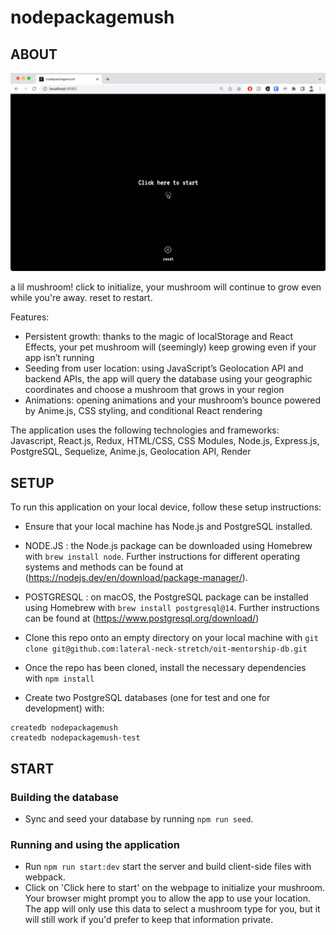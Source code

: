 # nodepackagemush

## ABOUT

![gif of app in use](mushroomSimEdit.gif)

a lil mushroom! click to initialize, your mushroom will continue to grow even while you're away. reset to restart.

Features:

- Persistent growth: thanks to the magic of localStorage and React Effects, your pet mushroom will (seemingly) keep growing even if your app isn’t running
- Seeding from user location: using JavaScript’s Geolocation API and backend APIs, the app will query the database using your geographic coordinates and choose a mushroom that grows in your region
- Animations: opening animations and your mushroom’s bounce powered by Anime.js, CSS styling, and conditional React rendering

The application uses the following technologies and frameworks:
Javascript, React.js, Redux, HTML/CSS, CSS Modules, Node.js, Express.js, PostgreSQL, Sequelize, Anime.js, Geolocation API, Render

## SETUP

To run this application on your local device, follow these setup instructions:

- Ensure that your local machine has Node.js and PostgreSQL installed.
- NODE.JS : the Node.js package can be downloaded using Homebrew with `brew install node`. Further instructions for different operating systems and methods can be found at (https://nodejs.dev/en/download/package-manager/).
- POSTGRESQL : on macOS, the PostgreSQL package can be installed using Homebrew with `brew install postgresql@14`. Further instructions can be found at (https://www.postgresql.org/download/)

- Clone this repo onto an empty directory on your local machine with `git clone git@github.com:lateral-neck-stretch/oit-mentorship-db.git`

- Once the repo has been cloned, install the necessary dependencies with `npm install`

- Create two PostgreSQL databases (one for test and one for development) with:

```
createdb nodepackagemush
createdb nodepackagemush-test
```

## START

### Building the database

- Sync and seed your database by running `npm run seed`.

### Running and using the application

- Run `npm run start:dev` start the server and build client-side files with webpack.
- Click on 'Click here to start' on the webpage to initialize your mushroom. Your browser might prompt you to allow the app to use your location. The app will only use this data to select a mushroom type for you, but it will still work if you'd prefer to keep that information private.
